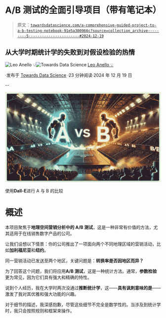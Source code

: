 # A/B 测试的全面引导项目（带有笔记本）

> 原文：[`towardsdatascience.com/a-comprehensive-guided-project-to-a-b-testing-notebook-91e5a300966c?source=collection_archive---------5-----------------------#2024-12-19`](https://towardsdatascience.com/a-comprehensive-guided-project-to-a-b-testing-notebook-91e5a300966c?source=collection_archive---------5-----------------------#2024-12-19)

## 从大学时期统计学的失败到对假设检验的热情

[](https://medium.com/@panData?source=post_page---byline--91e5a300966c--------------------------------)![Leo Anello 💡](https://medium.com/@panData?source=post_page---byline--91e5a300966c--------------------------------)[](https://towardsdatascience.com/?source=post_page---byline--91e5a300966c--------------------------------)![Towards Data Science](https://towardsdatascience.com/?source=post_page---byline--91e5a300966c--------------------------------) [Leo Anello 💡](https://medium.com/@panData?source=post_page---byline--91e5a300966c--------------------------------)

·发布于 [Towards Data Science](https://towardsdatascience.com/?source=post_page---byline--91e5a300966c--------------------------------) ·23 分钟阅读·2024 年 12 月 19 日

--

![](img/933c8b8865581dc93b61134d02d4950a.png)

使用**Dall-E**进行 A 与 B 的比较

# 概述

本项目聚焦于**地理空间营销分析中的 A/B 测试**，这是一种非常有价值的方法，尤其适用于在线销售数字产品的公司。

让我们设想以下情景：你的公司推出了一项面向两个不同地理区域的营销活动，比如**加利福尼亚**和**纽约**。

同一营销活动已发送至两个地区，关键问题是：**转换率是否因地区而异？**

为了回答这个问题，我们将应用**A/B 测试**，这是一种统计方法。通常，**参数检验**更为常见，因为它们具有强大和精确的特性。

说到个人经历，我在大学时两次没通过**推断统计学**，这——**具有讽刺意味的是**——激发了我对其优雅和强大功能的兴趣。

对于细节的描述，我深感抱歉，尽管这些细节不完全是数学性的。当涉及到统计学时，我只会按照规则和框架来操作。
